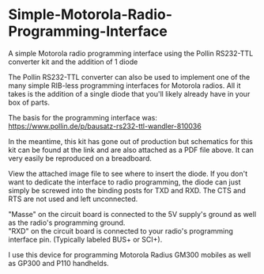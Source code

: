# Simple-Motorola-Radio-Programming-Interface
A simple Motorola radio programming interface using the Pollin RS232-TTL converter kit and the addition of 1 diode

The Pollin RS232-TTL converter can also be used to implement one of the many simple RIB-less programming interfaces for Motorola radios. All it takes is the addition of a single diode that you'll likely already have in your box of parts.

The basis for the programming interface was:<br>
https://www.pollin.de/p/bausatz-rs232-ttl-wandler-810036

In the meantime, this kit has gone out of production but schematics for this kit can be found at the link and are also attached as a PDF file above. It can very easily be reproduced on a breadboard.

View the attached image file to see where to insert the diode. If you don't want to dedicate the interface to radio programming, the diode can just simply be screwed into the binding posts for TXD and RXD. The CTS and RTS are not used and left unconnected.

"Masse" on the circuit board is connected to the 5V supply's ground as well as the radio's programming ground.<br>
"RXD" on the circuit board is connected to your radio's programming interface pin. (Typically labeled BUS+ or SCI+).

I use this device for programming Motorola Radius GM300 mobiles as well as GP300 and P110 handhelds.
